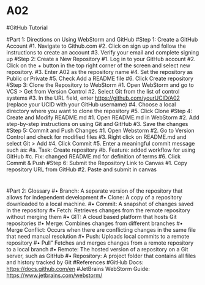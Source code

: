 # A02

#GitHub Tutorial

#Part 1: Directions on Using WebStorm and GitHub
#Step 1: Create a GitHub Account
#1.	Navigate to Github.com 
#2.	Click on sign up and follow the instructions to create an account
#3.	Verify your email and complete signing up
#Step 2: Create a New Repository
#1.	Log in to your GitHub account
#2.	Click on the + button in the top right corner of the screen and select new repository.
#3.	Enter A02 as the repository name
#4.	Set the repository as Public or Private
#5.	Check Add a README file
#6.	Click Create repository
#Step 3: Clone the Repository to WebStorm
#1.	Open WebStorm and go to VCS > Get from Version Control
#2.	Select Git from the list of control systems
#3.	In the URL field, enter https://github.com/yourUCID/A02 (replace your UCID with your GitHub username)
#4.	Choose a local directory where you want to clone the repository
#5.	Click Clone
#Step 4: Create and Modify README.md
#1.	Open README.md in WebStorm
#2.	Add step-by-step instructions on using Git and GitHub 
#3.	Save the changes
#Step 5: Commit and Push Changes
#1.	Open Webstorm
#2.	Go to Version Control and check for modified files
#3.	Right click on README.md and select Git > Add 
#4.	Click Commit
#5.	Enter a meaningful commit message such as:
#a.	Task: Create repository
#b.	Feature: added workflow for using GitHub
#c.	Fix: changed README.md for definition of terms
#6.	Click Commit & Push
#Step 6: Submit the Repository Link to Canvas
#1.	Copy repository URL from GitHub
#2.	Paste and submit in canvas
#
#
#
#Part 2: Glossary
#•	Branch: A separate version of the repository that allows for independent development
#•	Clone: A copy of a repository downloaded to a local machine.
#•	Commit: A snapshot of changes saved in the repository
#•	Fetch: Retrieves changes from the remote repository without merging them
#•	GIT: A cloud based platform that hosts Git repositories
#•	Merge: Combines changes from different branches
#•	Merge Conflict: Occurs when there are conflicting changes in the same file that need manual resolution
#•	Push: Uploads local commits to a remote repository
#•	Pull” Fetches and merges changes from a remote repository to a local branch
#•	Remote: The hosted version of a repository on a Git server, such as GitHub
#•	Repository: A project folder that contains all files and history tracked by Git
#References
#GitHub Docs: https://docs.github.com/en 
#JetBrains WebStorm Guide: https://www.jetbrains.com/webstorm/ 
#
